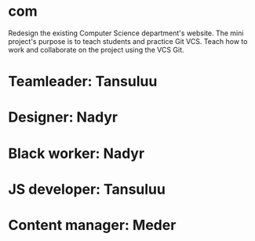 # com
Redesign the existing Computer Science department's website. The mini project's purpose is to teach students and practice Git VCS. Teach how to work and collaborate on the project using the VCS Git.
# Teamleader: Tansuluu 
# Designer: Nadyr
# Black worker: Nadyr
# JS developer: Tansuluu
# Content manager: Meder
